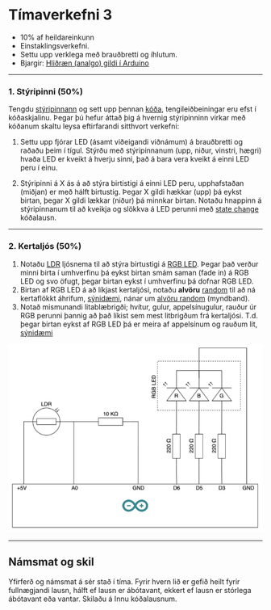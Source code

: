 
# Tímaverkefni 3 

- 10% af heildareinkunn
- Einstaklingsverkefni.
- Settu upp verklega með brauðbretti og íhlutum.
- Bjargir: [Hliðræn (analgo) gildi í Arduino](https://github.com/VESM2VT/arduino/wiki/Unni%C3%B0-me%C3%B0-hli%C3%B0r%C3%A6n-gildi)


---


### 1. Stýripinni (50%)


Tengdu [stýripinnann](https://lastminuteengineers.com/joystick-interfacing-arduino-processing/) og sett upp þennan [kóða](https://github.com/VESM2VT/Efni/blob/main/Kodi/styripinni.ino), tengileiðbeiningar eru efst í kóðaskjalinu.
Þegar þú hefur áttað þig á hvernig stýripinninn virkar með kóðanum skaltu leysa eftirfarandi sitthvort verkefni:

1. Settu upp fjórar LED (ásamt viðeigandi viðnámum) á brauðbretti og raðaðu þeim í tígul. Stýrðu með stýripinnanum  (upp, niður, vinstri, hægri) hvaða LED er kveikt á hverju sinni, það á bara vera kveikt á einni LED peru í einu.  

1. Stýripinni á X ás á að stýra birtistigi á einni LED peru, upphafstaðan (miðjan) er með hálft birtustig. Þegar X gildi hækkar (upp) þá eykst birtan, þegar X gildi lækkar (niður)  þá minnkar birtan. Notaðu hnappinn á stýripinnanum til að kveikja og slökkva á LED perunni með [state change](https://github.com/VESM2VT/arduino/wiki/Unni%C3%B0-me%C3%B0-stafr%C3%A6n-gildi#st%C3%B6%C3%B0ubreyting-%C3%A1-takka) kóðalausn.

---

### 2. Kertaljós (50%)

1. Notaðu [LDR](https://create.arduino.cc/projecthub/tarantula3/using-an-ldr-sensor-with-arduino-807b1c) ljósnema til að stýra birtustigi á [RGB LED](https://learn.adafruit.com/adafruit-arduino-lesson-3-rgb-leds/overview). Þegar það verður minni birta í umhverfinu þá eykst birtan smám saman (fade in) á RGB LED og svo öfugt, þegar birtan eykst í umhverfinu þá dofnar RGB LED.
1. Birtan af RGB LED á að líkjast kertaljósi, notaðu **alvöru** [random](https://www.arduino.cc/reference/en/language/functions/random-numbers/random/) til að ná kertaflökkt áhrifum, [sýnidæmi](https://github.com/VESM2VT/Efni/blob/main/Kodi/CandleLight.ino), nánar um [alvöru random](https://www.programmingelectronics.com/using-random-numbers-with-arduino/) (myndband).
1. Notað mismunandi litablæbrigði; hvítur, gulur, appelsínugulur, rauður úr RGB perunni þannig að það líkist sem mest litbrigðum frá kertaljósi. T.d. þegar birtan eykst af RGB LED þá er meira af appelsínum og rauðum lit, [sýnidæmi](https://learn.adafruit.com/adafruit-arduino-lesson-3-rgb-leds/overview)

![Tengimynd](https://raw.githubusercontent.com/VESM2VT/Efni/main/Myndir/Verkefni_3_2_H21_2.drawio.png)

---


## Námsmat og skil

Yfirferð og námsmat á sér stað í tíma. 
Fyrir hvern lið er gefið heilt fyrir fullnægjandi lausn, hálft ef lausn er ábótavant, ekkert ef lausn er stórlega ábótavant eða vantar.
Skilaðu á Innu kóðalausnum.
